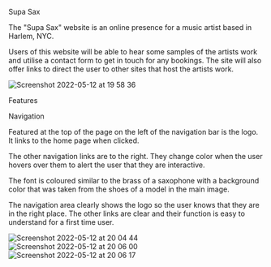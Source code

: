 Supa Sax

The "Supa Sax" website is an online presence for a music artist based in Harlem, NYC.

Users of this website will be able to hear some samples of the artists work and utilise a contact form to get in touch for any bookings. The site will also offer links to direct the user to other sites that host the artists work.

![Screenshot 2022-05-12 at 19 58 36](https://user-images.githubusercontent.com/98256205/168149131-4aced680-395f-458e-88a5-33d0ad595c06.png)

Features

Navigation 

Featured at the top of the page on the left of the navigation bar is the logo. It links to the home page when clicked.

The other navigation links are to the right. They change color when the user hovers over them to alert the user that they are interactive.

The font is coloured similar to the brass of a saxophone with a background color that was taken from the shoes of a model in the main image. 

The navigation area clearly shows the logo so the user knows that they are in the right place. The other links are clear and their function is easy to understand for a first time user.



![Screenshot 2022-05-12 at 20 04 44](https://user-images.githubusercontent.com/98256205/168149757-109d577e-9ccf-406d-b97d-2ee1adca43b7.png)
![Screenshot 2022-05-12 at 20 06 00](https://user-images.githubusercontent.com/98256205/168149951-2adb87c6-cc3e-4d36-8a33-d661e30b0379.png)
![Screenshot 2022-05-12 at 20 06 17](https://user-images.githubusercontent.com/98256205/168149959-72d8bf0e-36df-44e0-b575-414b5d079d6f.png)

